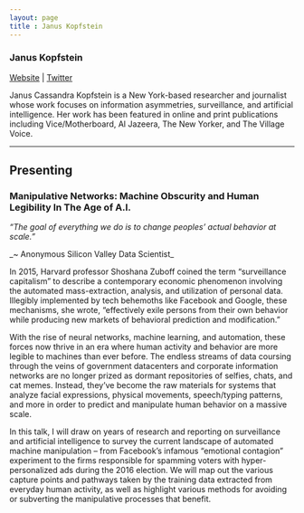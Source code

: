 ```yaml
---
layout: page
title : Janus Kopfstein
---
```

<h3>Janus Kopfstein</h3>
<p><a href="http://lawfulintercept.net/" target="_blank">Website</a> | <a href="https://twitter.com/zenalbatross" target="_blank">Twitter</a></p>
<p>Janus Cassandra Kopfstein is a New York-based researcher and journalist whose work focuses on information asymmetries, surveillance, and artificial intelligence. Her work has been featured in online and print publications including Vice/Motherboard, Al Jazeera, The New Yorker, and The Village Voice.</p>

<hr />
<h2>Presenting</h2>
<h3>Manipulative Networks: Machine Obscurity and Human Legibility In The Age of A.I.</h3>
<p><em>“The goal of everything we do is to change peoples’ actual behavior at scale.”</em></p>

<p>_~ Anonymous Silicon Valley Data Scientist_</p>

<p>In 2015, Harvard professor Shoshana Zuboff coined the term “surveillance capitalism” to describe a contemporary economic phenomenon involving the automated mass-extraction, analysis, and utilization of personal data. Illegibly implemented by tech behemoths like Facebook and Google, these mechanisms, she wrote, “effectively exile persons from their own behavior while producing new markets of behavioral prediction and modification.”</p>

<p>With the rise of neural networks, machine learning, and automation, these forces now thrive in an era where human activity and behavior are more legible to machines than ever before. The endless streams of data coursing through the veins of government datacenters and corporate information networks are no longer prized as dormant repositories of selfies, chats, and cat memes. Instead, they’ve become the raw materials for systems that analyze facial expressions, physical movements, speech/typing patterns, and more in order to predict and manipulate human behavior on a massive scale.</p>

<p>In this talk, I will draw on years of research and reporting on surveillance and artificial intelligence to survey the current landscape of automated machine manipulation – from Facebook’s infamous “emotional contagion” experiment to the firms responsible for spamming voters with hyper-personalized ads during the 2016 election. We will map out the various capture points and pathways taken by the training data extracted from everyday human activity, as well as highlight various methods for avoiding or subverting the manipulative processes that benefit.</p>